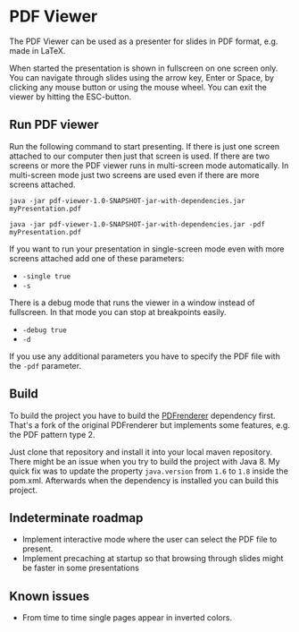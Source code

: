 # PDF Viewer

The PDF Viewer can be used as a presenter for slides in PDF format, e.g. made in LaTeX.

When started the presentation is shown in fullscreen on one screen only.
You can navigate through slides using the arrow key, Enter or Space, by clicking any mouse button or using the mouse wheel.
You can exit the viewer by hitting the ESC-button.


Run PDF viewer
-

Run the following command to start presenting.
If there is just one screen attached to our computer then just that screen is used.
If there are two screens or more the PDF viewer runs in multi-screen mode automatically.
In multi-screen mode just two screens are used even if there are more screens attached.

`java -jar pdf-viewer-1.0-SNAPSHOT-jar-with-dependencies.jar myPresentation.pdf`

`java -jar pdf-viewer-1.0-SNAPSHOT-jar-with-dependencies.jar -pdf myPresentation.pdf`

If you want to run your presentation in single-screen mode even with more screens attached add one of these parameters:

- `-single true`
- `-s`

There is a debug mode that runs the viewer in a window instead of fullscreen.
In that mode you can stop at breakpoints easily.

- `-debug true`
- `-d`

If you use any additional parameters you have to specify the PDF file with the `-pdf` parameter.


Build
-

To build the project you have to build the [PDFrenderer](https://github.com/katjas/PDFrenderer) dependency first.
That's a fork of the original PDFrenderer but implements some features, e.g. the PDF pattern type 2.

Just clone that repository and install it into your local maven repository.
There might be an issue when you try to build the project with Java 8. My quick fix was to update the property `java.version` from `1.6` to `1.8` inside the pom.xml.
Afterwards when the dependency is installed you can build this project.


Indeterminate roadmap
-

- Implement interactive mode where the user can select the PDF file to present.
- Implement precaching at startup so that browsing through slides might be faster in some presentations


Known issues
-

- From time to time single pages appear in inverted colors.
